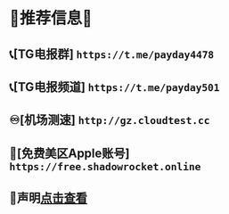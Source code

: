 # 📢推荐信息📢

## 📞[TG电报群] `https://t.me/payday4478`

## 📞[TG电报频道] `https://t.me/payday501`

## ♾️[机场测速] `http://gz.cloudtest.cc`

## 🧰[免费美区Apple账号] `https://free.shadowrocket.online`

## 📛声明[点击查看](https://github.com/ThekingMX1998/free-v2ray-code/blob/none/README.md)
